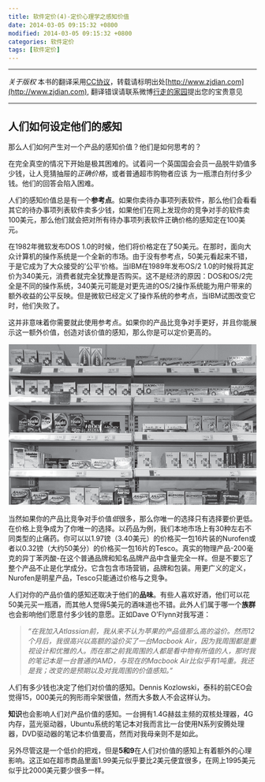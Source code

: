 ```yaml
---
title: 软件定价(4)-定价心理学之感知价值
date: 2014-03-05 09:15:32 +0800
modified: 2014-03-05 09:15:32 +0800
categories: 软件定价
tags: [软件定价]
---
```


-----

*关于版权*
本书的翻译采用[CC协议](creativecommons.org/licenses/by-nc-sa/2.5/cn/‎)，转载请标明出处[http://www.zjdian.com](http://www.zjdian.com), 翻译错误请联系微博[行走的家园](http://weibo.com/walkinghome)提出您的宝贵意见

-----

## **人们如何设定他们的感知**

那么人们如何产生对一个产品的感知价值？他们是如何思考的？

在完全真空的情况下开始是极其困难的。试着问一个英国国会会员一品脱牛奶值多少钱，让人竞猜抽屉的*正确价格*，或者普通超市购物者应该
为一瓶漂白剂付多少钱。他们的回答会陷入困难。

人们的感知价值总是有一个**参考点**。如果你卖待办事项列表软件，那么他们会看看其它的待办事项列表软件卖多少钱，如果他们在网上发现你的竞争对手的软件卖100美元，那么他们就会把对所有待办事项列表软件正确价格的感知定在100美元。

在1982年微软发布DOS 1.0的时候，他们将价格定在了50美元。在那时，面向大众计算机的操作系统是一个全新的市场。由于没有参考点，50美元看起来不错，于是它成为了大众接受的’公平‘价格。当IBM在1989年发布OS/2 1.0的时候将其定价为340美元，消费者就完全犹豫是否购买。这不是经济的原因：DOS和OS/2完全是不同的操作系统，340美元可能是对更先进的OS/2操作系统能为用户带来的额外收益的公平反映。但是微软已经定义了操作系统的参考点，当IBM试图改变它时，他们失败了。

这并非意味着你需要就此使用参考点。如果你的产品比竞争对手更好，并且你能展示这一额外价值，创造对该价值的感知，那么你是可以定价更高的。

![感知价值](/images/swpricing/chp2/2.png)

当然如果你的产品比竞争对手价值*低*很多，那么你唯一的选择只有选择要价更低。在价格上竞争成为了你唯一的选择。以药品为例，我们本地市场上有30种左右不同类型的止痛药。你可以以1.97镑（3.40美元）的价格买一包16片装的Nurofen或者以0.32镑（大约50美分）的价格买一包16片的Tesco。真实的物理产品-200毫克的异丁苯丙酸-在这个普通品牌和知名品牌产品中含量完全一样。但是不要忘了整个产品不止是化学成分。它含包含市场营销，品牌和包装。用更广义的定义，Nurofen是明星产品，Tesco只能通过价格与之竞争。

人们对你的产品价值的感知还取决于他们的**品味**。有些人喜欢好酒，他们可以花50美元买一瓶酒，而其他人觉得5美元的酒味道也不错。此外人们属于哪一个**族群**也会影响他们愿意付多少钱的意愿。正如Dave O'Flynn对我写道：

>*“在我加入Atlassian前，我从来不认为苹果的产品值那么高的溢价。然而12个月后，我很高兴以高额的溢价买了一台Macbook Air，因为我周围都是重视设计和优雅的人。而在那之前我周围的人都是看中物有所值的人，那时我的笔记本是一台普通的AMD，与现在的Macbook Air比似乎有1吨重。我还是我；改变的是预期以及对我周围的价值感知。”*

人们有多少钱也决定了他们对价值的感知。Dennis Kozlowski，泰科的前CEO会觉得15，000美元的狗形雨伞架很值，然而大多数人不会这样认为。

**知识**也会影响人们对产品价值的感知。一台拥有1.4G赫兹主频的双核处理器，4G内存，蓝光驱动器，Ubuntu系统的笔记本对我而言比一台使用N系列安腾处理器，DVD驱动器的笔记本价值要高，然而对我母亲则不是如此。

另外尽管这是一个低价的把戏，但是**5和9**在人们对价值的感知上有着额外的心理影响。这正如在超市商品里面1.99美元似乎要比2美元便宜很多，在网上1995美元似乎比2000美元要少很多一样。
